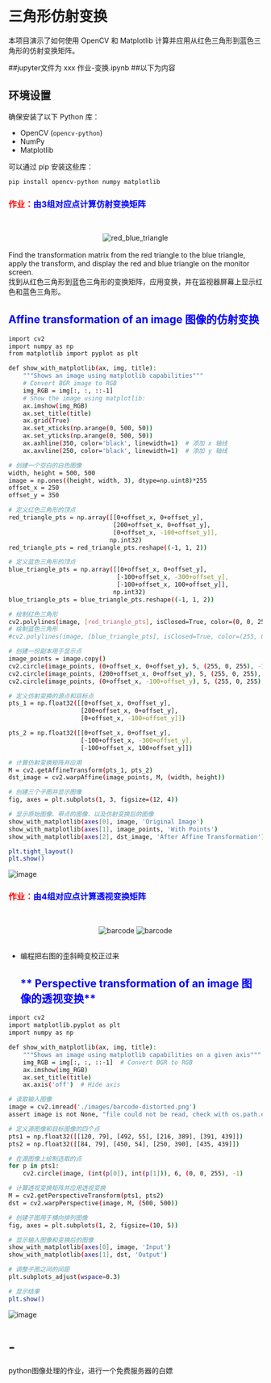 # 三角形仿射变换

本项目演示了如何使用 OpenCV 和 Matplotlib 计算并应用从红色三角形到蓝色三角形的仿射变换矩阵。

##jupyter文件为 xxx 作业-变换.ipynb
##以下为内容

## 环境设置

确保安装了以下 Python 库：
- OpenCV (`opencv-python`)
- NumPy
- Matplotlib

可以通过 pip 安装这些库：
```bash
pip install opencv-python numpy matplotlib
```

### <font color=red> **作业：**</font><font color=blue>**由3组对应点计算仿射变换矩阵**</font>

<br><center>![red_blue_triangle](./pics/red_blue_triangle.png)</center>
<br>Find the transformation matrix from the red triangle to the blue triangle, apply the transform, and display the red and blue triangle on the monitor screen.
<br>找到从红色三角形到蓝色三角形的变换矩阵，应用变换，并在监视器屏幕上显示红色和蓝色三角形。
## <font color=blue>**Affine transformation of an image    图像的仿射变换**</font>
```bash
import cv2
import numpy as np
from matplotlib import pyplot as plt

def show_with_matplotlib(ax, img, title):
    """Shows an image using matplotlib capabilities"""
    # Convert BGR image to RGB
    img_RGB = img[:, :, ::-1]
    # Show the image using matplotlib:
    ax.imshow(img_RGB)
    ax.set_title(title)
    ax.grid(True)
    ax.set_xticks(np.arange(0, 500, 50))
    ax.set_yticks(np.arange(0, 500, 50))
    ax.axhline(350, color='black', linewidth=1)  # 添加 x 轴线
    ax.axvline(250, color='black', linewidth=1)  # 添加 y 轴线

# 创建一个空白的白色图像
width, height = 500, 500
image = np.ones((height, width, 3), dtype=np.uint8)*255
offset_x = 250
offset_y = 350

# 定义红色三角形的顶点
red_triangle_pts = np.array([[0+offset_x, 0+offset_y], 
                             [200+offset_x, 0+offset_y], 
                             [0+offset_x, -100+offset_y]],
                            np.int32)
red_triangle_pts = red_triangle_pts.reshape((-1, 1, 2))

# 定义蓝色三角形的顶点
blue_triangle_pts = np.array([[0+offset_x, 0+offset_y], 
                              [-100+offset_x, -300+offset_y], 
                              [-100+offset_x, 100+offset_y]],
                             np.int32)
blue_triangle_pts = blue_triangle_pts.reshape((-1, 1, 2))

# 绘制红色三角形
cv2.polylines(image, [red_triangle_pts], isClosed=True, color=(0, 0, 255), thickness=2)
# 绘制蓝色三角形
#cv2.polylines(image, [blue_triangle_pts], isClosed=True, color=(255, 0, 0), thickness=2)

# 创建一份副本用于显示点
image_points = image.copy()
cv2.circle(image_points, (0+offset_x, 0+offset_y), 5, (255, 0, 255), -1)
cv2.circle(image_points, (200+offset_x, 0+offset_y), 5, (255, 0, 255), -1)
cv2.circle(image_points, (0+offset_x, -100+offset_y), 5, (255, 0, 255), -1)

# 定义仿射变换的源点和目标点
pts_1 = np.float32([[0+offset_x, 0+offset_y], 
                    [200+offset_x, 0+offset_y], 
                    [0+offset_x, -100+offset_y]])

pts_2 = np.float32([[0+offset_x, 0+offset_y], 
                    [-100+offset_x, -300+offset_y], 
                    [-100+offset_x, 100+offset_y]])

# 计算仿射变换矩阵并应用
M = cv2.getAffineTransform(pts_1, pts_2)
dst_image = cv2.warpAffine(image_points, M, (width, height))

# 创建三个子图并显示图像
fig, axes = plt.subplots(1, 3, figsize=(12, 4))

# 显示原始图像、带点的图像、以及仿射变换后的图像
show_with_matplotlib(axes[0], image, 'Original Image')
show_with_matplotlib(axes[1], image_points, 'With Points')
show_with_matplotlib(axes[2], dst_image, 'After Affine Transformation')

plt.tight_layout()
plt.show()
```
![image](https://github.com/user-attachments/assets/a0da1a6e-83d5-48c6-a48c-a4a3cf133d9f)

### <font color=red> **作业：**</font><font color=blue>**由4组对应点计算透视变换矩阵**</font>

<br><center>![barcode](./images/barcode.png) ![barcode](./images/barcode-distorted.png)</center>
<br><center></center>

- 编程把右图的歪斜畸变校正过来

  ## <font color=blue>** Perspective transformation of an image  图像的透视变换**</font>
```bash
import cv2
import matplotlib.pyplot as plt
import numpy as np

def show_with_matplotlib(ax, img, title):
    """Shows an image using matplotlib capabilities on a given axis"""
    img_RGB = img[:, :, ::-1]  # Convert BGR to RGB
    ax.imshow(img_RGB)
    ax.set_title(title)
    ax.axis('off')  # Hide axis

# 读取输入图像
image = cv2.imread('./images/barcode-distorted.png')
assert image is not None, "file could not be read, check with os.path.exists()"

# 定义源图像和目标图像的四个点
pts1 = np.float32([[120, 79], [492, 55], [216, 389], [391, 439]])
pts2 = np.float32([[84, 79], [450, 54], [250, 390], [435, 439]])

# 在源图像上绘制选取的点
for p in pts1:
    cv2.circle(image, (int(p[0]), int(p[1])), 6, (0, 0, 255), -1)

# 计算透视变换矩阵并应用透视变换
M = cv2.getPerspectiveTransform(pts1, pts2)
dst = cv2.warpPerspective(image, M, (500, 500))

# 创建子图用于横向排列图像
fig, axes = plt.subplots(1, 2, figsize=(10, 5))

# 显示输入图像和变换后的图像
show_with_matplotlib(axes[0], image, 'Input')
show_with_matplotlib(axes[1], dst, 'Output')

# 调整子图之间的间距
plt.subplots_adjust(wspace=0.3)

# 显示结果
plt.show()
```
![image](https://github.com/user-attachments/assets/eafcc125-eba4-44c1-9cd6-c9e65959ff85)


# -
python图像处理的作业，进行一个免费服务器的白嫖
